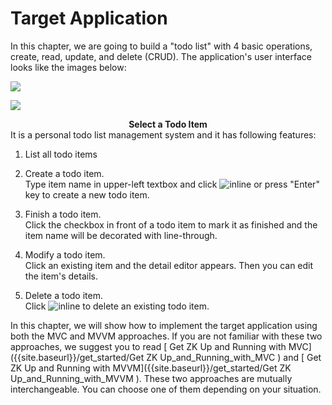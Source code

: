 # Target Application
In this chapter, we are going to build a "todo list" with 4 basic operations, create, read, update, and delete (CRUD). The application's user interface looks like the images below:

![]({{site.baseurl}}/zk_essentials/images/ze-ch6-app.png)

![]({{site.baseurl}}/zk_essentials/images/ze-ch6-app-selected.png)

<div style="text-align:center">
<strong>Select a Todo Item</strong>

</div>
It is a personal todo list management system and it has following
features:

1.  List all todo items
2.  Create a todo item.<br/>
Type item name in upper-left textbox and click ![inline]({{site.baseurl}}/zk_essentials/images/ze-ch6-plus.png) or press "Enter" key to create a new todo item.

3.  Finish a todo item.<br/>
Click the checkbox in front of a todo item to mark it as finished and the item name will be decorated with line-through.

4.  Modify a todo item.<br/>
Click an existing item and the detail editor appears. Then you can edit the item's details.

5.  Delete a todo item.<br/>
Click ![inline]({{site.baseurl}}/zk_essentials/images/ze-ch6-cross.png) to delete an existing todo item.

In this chapter, we will show how to implement the target application
using both the MVC and MVVM approaches. If you are not familiar with
these two approaches, we suggest you to read [ Get ZK Up and Running
with MVC]({{site.baseurl}}/get_started/Get ZK Up_and_Running_with_MVC )
and [ Get ZK Up and Running with
MVVM]({{site.baseurl}}/get_started/Get ZK Up_and_Running_with_MVVM ).
These two approaches are mutually interchangeable. You can choose one of
them depending on your situation.
